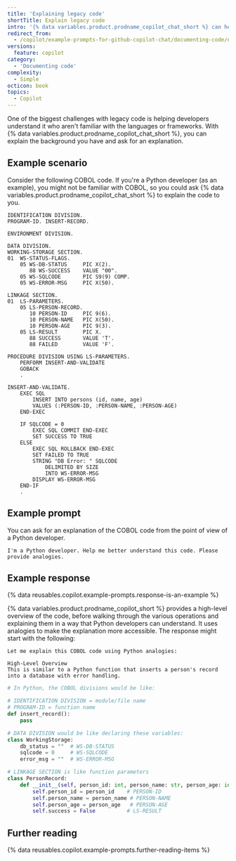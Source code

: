 ```yaml
---
title: 'Explaining legacy code'
shortTitle: Explain legacy code
intro: '{% data variables.product.prodname_copilot_chat_short %} can help with explaining unfamiliar code.'
redirect_from:
  - /copilot/example-prompts-for-github-copilot-chat/documenting-code/explaining-legacy-code
versions:
  feature: copilot
category:
  - 'Documenting code'
complexity:
  - Simple
octicon: book
topics:
  - Copilot
---
```


One of the biggest challenges with legacy code is helping developers understand it who aren't familiar with the languages or frameworks. With {% data variables.product.prodname_copilot_chat_short %}, you can explain the background you have and ask for an explanation.

## Example scenario

Consider the following COBOL code. If you're a Python developer (as an example), you might not be familiar with COBOL, so you could ask {% data variables.product.prodname_copilot_chat_short %} to explain the code to you.

```text
IDENTIFICATION DIVISION.
PROGRAM-ID. INSERT-RECORD.

ENVIRONMENT DIVISION.

DATA DIVISION.
WORKING-STORAGE SECTION.
01  WS-STATUS-FLAGS.
    05 WS-DB-STATUS     PIC X(2).
       88 WS-SUCCESS    VALUE "00".
    05 WS-SQLCODE       PIC S9(9) COMP.
    05 WS-ERROR-MSG     PIC X(50).

LINKAGE SECTION.
01  LS-PARAMETERS.
    05 LS-PERSON-RECORD.
       10 PERSON-ID     PIC 9(6).
       10 PERSON-NAME   PIC X(50).
       10 PERSON-AGE    PIC 9(3).
    05 LS-RESULT        PIC X.
       88 SUCCESS       VALUE 'T'.
       88 FAILED        VALUE 'F'.

PROCEDURE DIVISION USING LS-PARAMETERS.
    PERFORM INSERT-AND-VALIDATE
    GOBACK
    .

INSERT-AND-VALIDATE.
    EXEC SQL
        INSERT INTO persons (id, name, age)
        VALUES (:PERSON-ID, :PERSON-NAME, :PERSON-AGE)
    END-EXEC

    IF SQLCODE = 0
        EXEC SQL COMMIT END-EXEC
        SET SUCCESS TO TRUE
    ELSE
        EXEC SQL ROLLBACK END-EXEC
        SET FAILED TO TRUE
        STRING "DB Error: " SQLCODE
            DELIMITED BY SIZE
            INTO WS-ERROR-MSG
        DISPLAY WS-ERROR-MSG
    END-IF
    .
```

## Example prompt

You can ask for an explanation of the COBOL code from the point of view of a Python developer.

`I'm a Python developer. Help me better understand this code. Please provide analogies.`

## Example response

{% data reusables.copilot.example-prompts.response-is-an-example %}

{% data variables.product.prodname_copilot_short %} provides a high-level overview of the code, before walking through the various operations and explaining them in a way that Python developers can understand. It uses analogies to make the explanation more accessible. The response might start with the following:

```text
Let me explain this COBOL code using Python analogies:

High-Level Overview
This is similar to a Python function that inserts a person's record into a database with error handling.
```

```python
# In Python, the COBOL divisions would be like:

# IDENTIFICATION DIVISION = module/file name
# PROGRAM-ID = function name
def insert_record():
    pass

# DATA DIVISION would be like declaring these variables:
class WorkingStorage:
    db_status = ""  # WS-DB-STATUS
    sqlcode = 0     # WS-SQLCODE
    error_msg = ""  # WS-ERROR-MSG

# LINKAGE SECTION is like function parameters
class PersonRecord:
    def __init__(self, person_id: int, person_name: str, person_age: int):
        self.person_id = person_id    # PERSON-ID
        self.person_name = person_name # PERSON-NAME
        self.person_age = person_age   # PERSON-AGE
        self.success = False          # LS-RESULT
```

## Further reading

{% data reusables.copilot.example-prompts.further-reading-items %}

